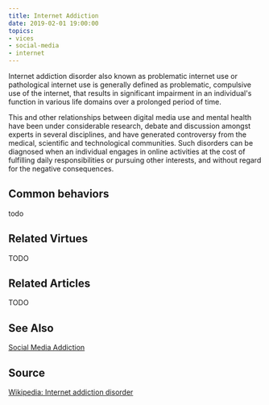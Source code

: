 ```yaml
---
title: Internet Addiction
date: 2019-02-01 19:00:00
topics: 
- vices
- social-media
- internet
---
```


Internet addiction disorder also known as problematic internet use or
pathological internet use is generally defined as problematic, compulsive use of
the internet, that results in significant impairment in an individual's function
in various life domains over a prolonged period of time.

This and other relationships between digital media use and mental health have
been under considerable research, debate and discussion amongst experts in
several disciplines, and have generated controversy from the medical, scientific
and technological communities. Such disorders can be diagnosed when an
individual engages in online activities at the cost of fulfilling daily
responsibilities or pursuing other interests, and without regard for the
negative consequences.

## Common behaviors
todo


## Related Virtues
TODO

## Related Articles
TODO

## See Also
[Social Media Addiction](../social-media)

## Source
[Wikipedia: Internet addiction disorder](https://en.wikipedia.org/wiki/Internet_addiction_disorder)
